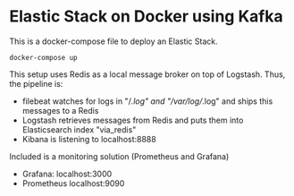 # Elastic Stack on Docker using Kafka
This is a docker-compose file to deploy an Elastic Stack.

```
docker-compose up
```

This setup uses Redis as a local message broker on top of Logstash. Thus, the pipeline is:
* filebeat watches for logs in "/*.log" and "/var/log/*.log" and ships this messages to a Redis
* Logstash retrieves messages from Redis and puts them into Elasticsearch index "via_redis"
* Kibana is listening to localhost:8888


Included is a monitoring solution (Prometheus and Grafana)
* Grafana: localhost:3000
* Prometheus localhost:9090
